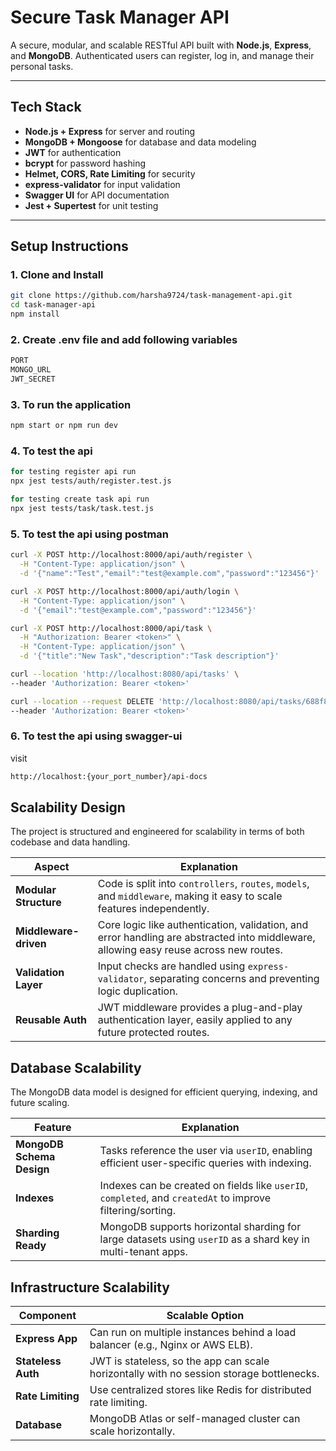 #  Secure Task Manager API

A secure, modular, and scalable RESTful API built with **Node.js**, **Express**, and **MongoDB**. Authenticated users can register, log in, and manage their personal tasks.

---

##  Tech Stack

- **Node.js + Express** for server and routing
- **MongoDB + Mongoose** for database and data modeling
- **JWT** for authentication
- **bcrypt** for password hashing
- **Helmet, CORS, Rate Limiting** for security
- **express-validator** for input validation
- **Swagger UI** for API documentation
- **Jest + Supertest** for unit testing

---

##  Setup Instructions

### 1. Clone and Install

```bash
git clone https://github.com/harsha9724/task-management-api.git
cd task-manager-api
npm install
```
### 2. Create .env file and add following variables

```bash
PORT
MONGO_URL
JWT_SECRET
```
### 3. To run the application
```bash
npm start or npm run dev
```
### 4. To test the api
```bash
for testing register api run
npx jest tests/auth/register.test.js

for testing create task api run
npx jest tests/task/task.test.js
```
### 5. To test the api using postman
```bash
curl -X POST http://localhost:8000/api/auth/register \
  -H "Content-Type: application/json" \
  -d '{"name":"Test","email":"test@example.com","password":"123456"}'
```

```bash
curl -X POST http://localhost:8000/api/auth/login \
  -H "Content-Type: application/json" \
  -d '{"email":"test@example.com","password":"123456"}'
```

```bash
curl -X POST http://localhost:8000/api/task \
  -H "Authorization: Bearer <token>" \
  -H "Content-Type: application/json" \
  -d '{"title":"New Task","description":"Task description"}'
```

```bash
curl --location 'http://localhost:8080/api/tasks' \
--header 'Authorization: Bearer <token>'
```

```bash
curl --location --request DELETE 'http://localhost:8080/api/tasks/688f8c5d26b479d9ee8ef662' \
--header 'Authorization: Bearer <token>'
```

### 6. To test the api using swagger-ui

visit 
```bash
http://localhost:{your_port_number}/api-docs
```

##  Scalability Design

The project is structured and engineered for scalability in terms of both codebase and data handling.

| Aspect                        | Explanation                                                                                                                            |
|------------------------------|----------------------------------------------------------------------------------------------------------------------------------------|
| **Modular Structure**         | Code is split into `controllers`, `routes`, `models`, and `middleware`, making it easy to scale features independently.                |
| **Middleware-driven**         | Core logic like authentication, validation, and error handling are abstracted into middleware, allowing easy reuse across new routes.  |
| **Validation Layer**          | Input checks are handled using `express-validator`, separating concerns and preventing logic duplication.                             |
| **Reusable Auth**             | JWT middleware provides a plug-and-play authentication layer, easily applied to any future protected routes.                          |


##  Database Scalability

The MongoDB data model is designed for efficient querying, indexing, and future scaling.

| Feature                   | Explanation                                                                                               |
|---------------------------|-----------------------------------------------------------------------------------------------------------|
| **MongoDB Schema Design** | Tasks reference the user via `userID`, enabling efficient user-specific queries with indexing.            |
| **Indexes**               | Indexes can be created on fields like `userID`, `completed`, and `createdAt` to improve filtering/sorting. |
| **Sharding Ready**        | MongoDB supports horizontal sharding for large datasets using `userID` as a shard key in multi-tenant apps. |


##  Infrastructure Scalability

| Component            | Scalable Option                                                                            |
| -------------------- | ------------------------------------------------------------------------------------------ |
| **Express App**      | Can run on multiple instances behind a load balancer (e.g., Nginx or AWS ELB).             |
| **Stateless Auth**   | JWT is stateless, so the app can scale horizontally with no session storage bottlenecks.   |
| **Rate Limiting**    | Use centralized stores like Redis for distributed rate limiting.                           |
| **Database**         | MongoDB Atlas or self-managed cluster can scale horizontally.                              |
